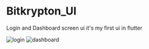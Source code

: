 # Bitkrypton_UI
Login and Dashboard screen ui it's my first ui in flutter

![login](https://user-images.githubusercontent.com/77565121/105626322-bad75180-5e50-11eb-90e0-46d665c383ac.png)
![dashboard](https://user-images.githubusercontent.com/77565121/105626323-bca11500-5e50-11eb-8b8c-05965b1f8033.png)

